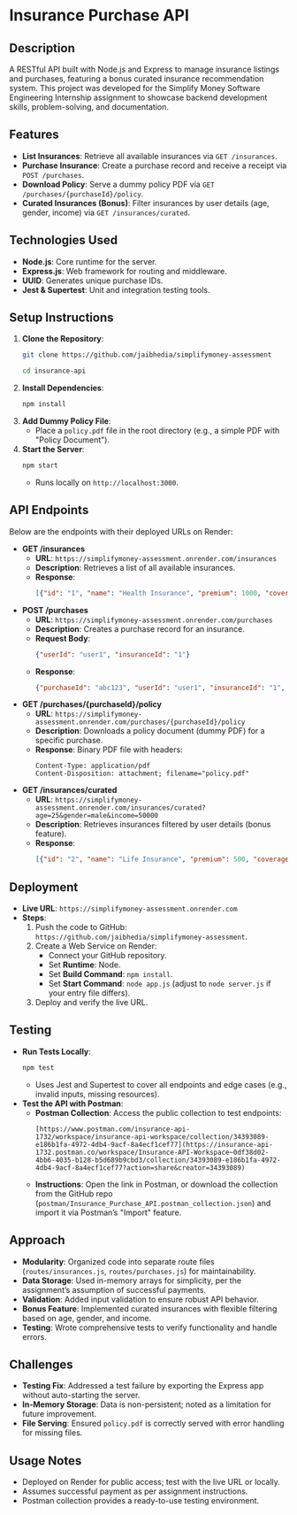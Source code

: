 # Insurance Purchase API

## Description
A RESTful API built with Node.js and Express to manage insurance listings and purchases, featuring a bonus curated insurance recommendation system. This project was developed for the Simplify Money Software Engineering Internship assignment to showcase backend development skills, problem-solving, and documentation.

## Features
- **List Insurances**: Retrieve all available insurances via `GET /insurances`.
- **Purchase Insurance**: Create a purchase record and receive a receipt via `POST /purchases`.
- **Download Policy**: Serve a dummy policy PDF via `GET /purchases/{purchaseId}/policy`.
- **Curated Insurances (Bonus)**: Filter insurances by user details (age, gender, income) via `GET /insurances/curated`.

## Technologies Used
- **Node.js**: Core runtime for the server.
- **Express.js**: Web framework for routing and middleware.
- **UUID**: Generates unique purchase IDs.
- **Jest & Supertest**: Unit and integration testing tools.

## Setup Instructions
1. **Clone the Repository**:
   ```bash
   git clone https://github.com/jaibhedia/simplifymoney-assessment

   cd insurance-api
   ```
2. **Install Dependencies**:
   ```bash
   npm install
   ```
3. **Add Dummy Policy File**:
   - Place a `policy.pdf` file in the root directory (e.g., a simple PDF with "Policy Document").
4. **Start the Server**:
   ```bash
   npm start
   ```
   - Runs locally on `http://localhost:3000`.

## API Endpoints
Below are the endpoints with their deployed URLs on Render:
- **GET /insurances**
  - **URL**: `https://simplifymoney-assessment.onrender.com/insurances`
  - **Description**: Retrieves a list of all available insurances.
  - **Response**: 
    ```json
    [{"id": "1", "name": "Health Insurance", "premium": 1000, "coverage": "Up to $100,000"}, ...]
    ```
- **POST /purchases**
  - **URL**: `https://simplifymoney-assessment.onrender.com/purchases`
  - **Description**: Creates a purchase record for an insurance.
  - **Request Body**: 
    ```json
    {"userId": "user1", "insuranceId": "1"}
    ```
  - **Response**: 
    ```json
    {"purchaseId": "abc123", "userId": "user1", "insuranceId": "1", "purchaseDate": "2025-03-26T12:00:00Z"}
    ```
- **GET /purchases/{purchaseId}/policy**
  - **URL**: `https://simplifymoney-assessment.onrender.com/purchases/{purchaseId}/policy`
  - **Description**: Downloads a policy document (dummy PDF) for a specific purchase.
  - **Response**: Binary PDF file with headers:
    ```
    Content-Type: application/pdf
    Content-Disposition: attachment; filename="policy.pdf"
    ```
- **GET /insurances/curated**
  - **URL**: `https://simplifymoney-assessment.onrender.com/insurances/curated?age=25&gender=male&income=50000`
  - **Description**: Retrieves insurances filtered by user details (bonus feature).
  - **Response**: 
    ```json
    [{"id": "2", "name": "Life Insurance", "premium": 500, "coverage": "Up to $50,000"}, ...]
    ```

## Deployment
- **Live URL**: `https://simplifymoney-assessment.onrender.com`
- **Steps**:
  1. Push the code to GitHub: `https://github.com/jaibhedia/simplifymoney-assessment`.
  2. Create a Web Service on Render:
     - Connect your GitHub repository.
     - Set **Runtime**: Node.
     - Set **Build Command**: `npm install`.
     - Set **Start Command**: `node app.js` (adjust to `node server.js` if your entry file differs).
  3. Deploy and verify the live URL.

## Testing
- **Run Tests Locally**:
   ```bash
   npm test
   ```
   - Uses Jest and Supertest to cover all endpoints and edge cases (e.g., invalid inputs, missing resources).
- **Test the API with Postman**:
  - **Postman Collection**: Access the public collection to test endpoints:
    ```
    [https://www.postman.com/insurance-api-1732/workspace/insurance-api-workspace/collection/34393089-e186b1fa-4972-4db4-9acf-8a4ecf1cef77](https://insurance-api-1732.postman.co/workspace/Insurance-API-Workspace~0df38d02-4bb6-4035-b128-b5d689b9cbd3/collection/34393089-e186b1fa-4972-4db4-9acf-8a4ecf1cef77?action=share&creator=34393089)
    ```
  - **Instructions**: Open the link in Postman, or download the collection from the GitHub repo (`postman/Insurance_Purchase_API.postman_collection.json`) and import it via Postman’s "Import" feature.

## Approach
- **Modularity**: Organized code into separate route files (`routes/insurances.js`, `routes/purchases.js`) for maintainability.
- **Data Storage**: Used in-memory arrays for simplicity, per the assignment’s assumption of successful payments.
- **Validation**: Added input validation to ensure robust API behavior.
- **Bonus Feature**: Implemented curated insurances with flexible filtering based on age, gender, and income.
- **Testing**: Wrote comprehensive tests to verify functionality and handle errors.

## Challenges
- **Testing Fix**: Addressed a test failure by exporting the Express app without auto-starting the server.
- **In-Memory Storage**: Data is non-persistent; noted as a limitation for future improvement.
- **File Serving**: Ensured `policy.pdf` is correctly served with error handling for missing files.


## Usage Notes
- Deployed on Render for public access; test with the live URL or locally.
- Assumes successful payment as per assignment instructions.
- Postman collection provides a ready-to-use testing environment.

